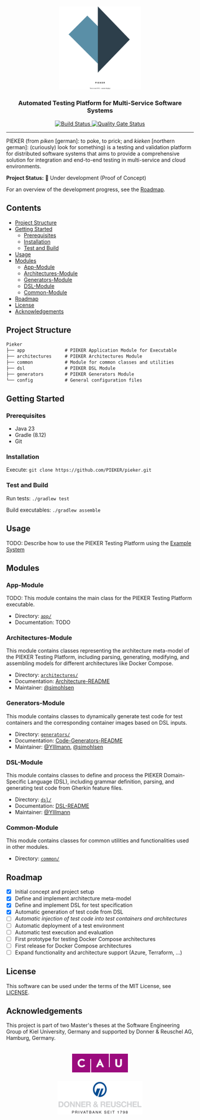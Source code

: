 <br>
<p align="center">
  <picture>
    <img src=".img/pieker-logo.svg" width="220">
  </picture>
</p>
<h3 align="center">Automated Testing Platform for Multi-Service Software Systems</h3>

<p align="center">
  <a href="https://github.com/PIEKER/Pieker/actions/workflows/build.yml">
    <img src="https://github.com/PIEKER/Pieker/actions/workflows/build.yml/badge.svg" alt="Build Status"/>
  </a>
  <a href="https://sonarcloud.io/summary/new_code?id=pieker">
    <img src="https://sonarcloud.io/api/project_badges/measure?project=pieker&metric=alert_status" alt="Quality Gate Status"/>
  </a>
</p>

<hr/>

PIEKER (from _piken_ [german]: to poke, to prick; and _kieken_ [northern german]: (curiously) look for something) is a
testing and validation platform for distributed software systems that aims to provide a comprehensive solution for
integration and end-to-end testing in multi-service and cloud environments.

**Project Status:** 🚧 Under development (Proof of Concept)

For an overview of the development progress, see the [Roadmap](#roadmap).

## Contents

- [Project Structure](#project-structure)
- [Getting Started](#getting-started)
    - [Prerequisites](#prerequisites)
    - [Installation](#installation)
    - [Test and Build](#test-and-build)
- [Usage](#usage)
- [Modules](#modules)
    - [App-Module](#app-module)
    - [Architectures-Module](#architectures-module)
    - [Generators-Module](#generators-module)
    - [DSL-Module](#dsl-module)
    - [Common-Module](#common-module)
- [Roadmap](#roadmap)
- [License](#license)
- [Acknowledgements](#acknowledgements)

## Project Structure

```
Pieker
├── app               # PIEKER Application Module for Executable
├── architectures     # PIEKER Architectures Module
├── common            # Module for common classes and utilities
├── dsl               # PIEKER DSL Module
├── generators        # PIEKER Generators Module
└── config            # General configuration files
```

## Getting Started

### Prerequisites

- Java 23
- Gradle (8.12)
- Git

### Installation

Execute: `git clone https://github.com/PIEKER/pieker.git`

### Test and Build

Run tests: `./gradlew test`

Build executables: `./gradlew assemble`

## Usage

TODO: Describe how to use the PIEKER Testing Platform using
the [Example System](https://github.com/PIEKER/example-system)

## Modules

### App-Module

TODO: This module contains the main class for the PIEKER Testing Platform executable.

- Directory: [`app/`](./app)
- Documentation: TODO

### Architectures-Module

This module contains classes representing the architecture meta-model of the PIEKER Testing Platform, including parsing,
generating, modifying, and assembling models for different architectures like Docker Compose.

- Directory: [`architectures/`](./architectures)
- Documentation: [Architecture-README](./architectures/README.md)
- Maintainer: [@simohlsen](https://github.com/simohlsen)

### Generators-Module

This module contains classes to dynamically generate test code for test containers and the corresponding container 
images based on DSL inputs.

- Directory: [`generators/`](./generators)
- Documentation: [Code-Generators-README](./generators/README.md)
- Maintainer: [@YIllmann](https://github.com/YIllmann), [@simohlsen](https://github.com/simohlsen)

### DSL-Module

This module contains classes to define and process the PIEKER Domain-Specific Language (DSL), including grammar
definition, parsing, and generating test code from Gherkin feature files.

- Directory: [`dsl/`](./dsl)
- Documentation: [DSL-README](./dsl/README.md)
- Maintainer: [@YIllmann](https://github.com/YIllmann)

### Common-Module

This module contains classes for common utilities and functionalities used in other modules.

- Directory: [`common/`](./common)

## Roadmap

- [x] Initial concept and project setup
- [x] Define and implement architecture meta-model
- [x] Define and implement DSL for test specification
- [x] Automatic generation of test code from DSL
- [ ] _Automatic injection of test code into test containers and architectures_
- [ ] Automatic deployment of a test environment
- [ ] Automatic test execution and evaluation
- [ ] First prototype for testing Docker Compose architectures
- [ ] First release for Docker Compose architectures
- [ ] Expand functionality and architecture support (Azure, Terraform, ...)

## License

This software can be used under the terms of the MIT License, see [LICENSE](./LICENSE).

## Acknowledgements

This project is part of two Master's theses at the Software Engineering Group of Kiel University, Germany and supported
by Donner & Reuschel AG, Hamburg, Germany.

<p align="center">
  <img src=".img/cau-logo.svg" alt="Kiel University Logo" height="50" hspace="50" vspace="20"/>
  <img src=".img/dur-logo.svg" alt="Donner & Reuschel AG Logo" height="90" hspace="50"/>
</p>
